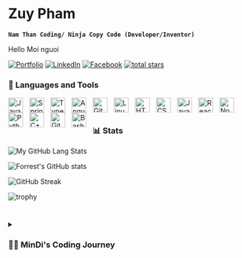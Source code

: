 # Zuy Pham 

**`Nam Than Coding/ Ninja Copy Code (Developer/Inventor)`**

Hello Moi nguoi

   <p align="left">
      <a href="https://zuy.vercel.app/">
         <img alt="Portfolio" title="Hello" src="https://img.shields.io/badge/Portfolio-%23000000.svg?style=for-the-badge&logo=firefox&logoColor=#FF7139
"/></a> 
      <a href="https://www.linkedin.com/in/zuy-pham/">
         <img alt="LinkedIn" title="LinkedIn" src="https://img.shields.io/badge/linkedin-%230077B5.svg?style=for-the-badge&logo=linkedin&logoColor=white"/></a> 
      <a href="https://www.facebook.com/">
         <img alt="Facebook" title="FaceBook" src="https://img.shields.io/badge/Facebook-%231877F2.svg?style=for-the-badge&logo=Facebook&logoColor=white"/></a>
      <a href="https://zuy.vercel.app">
         <img alt="total stars" title="Total stars on GitHub" src="https://custom-icon-badges.demolab.com/github/stars/ForrestKnight?color=55960c&style=for-the-badge&labelColor=488207&logo=star"/></a>
   </p>



### 🧰 Languages and Tools

<img align="left" alt="Java" width="30px" style="padding-right:10px;" src="https://cdn.jsdelivr.net/gh/devicons/devicon/icons/java/java-original.svg"/>
<img align="left" alt="Spring" width="30px" style="padding-right:10px;" src="https://cdn.jsdelivr.net/gh/devicons/devicon/icons/spring/spring-original.svg" />
<img align="left" alt="TypeScript" width="30px" style="padding-right:10px;" src="https://cdn.jsdelivr.net/gh/devicons/devicon/icons/typescript/typescript-plain.svg" />
<img align="left" alt="Angular" width="30px" style="padding-right:10px;" src="https://cdn.jsdelivr.net/gh/devicons/devicon/icons/angularjs/angularjs-plain.svg" />
<img align="left" alt="Git" width="30px" style="padding-right:10px;" src="https://cdn.jsdelivr.net/gh/devicons/devicon/icons/git/git-original.svg" />
<img align="left" alt="Linux" width="30px" style="padding-right:10px;" src="https://cdn.jsdelivr.net/gh/devicons/devicon/icons/linux/linux-original.svg" />
<img align="left" alt="HTML" width="30px" style="padding-right:10px;" src="https://cdn.jsdelivr.net/gh/devicons/devicon/icons/html5/html5-plain.svg" />
<img align="left" alt="CSS" width="30px" style="padding-right:10px;" src="https://cdn.jsdelivr.net/gh/devicons/devicon/icons/css3/css3-plain.svg" />
<img align="left" alt="JavaScript" width="30px" style="padding-right:10px;" src="https://cdn.jsdelivr.net/gh/devicons/devicon/icons/javascript/javascript-plain.svg" />
<img align="left" alt="React" width="30px" style="padding-right:10px;" src="https://cdn.jsdelivr.net/gh/devicons/devicon/icons/react/react-original.svg" />
<img align="left" alt="NodeJS" width="30px" style="padding-right:10px;" src="https://cdn.jsdelivr.net/gh/devicons/devicon/icons/nodejs/nodejs-original.svg" />
<img align="left" alt="Python" width="30px" style="padding-right:10px;" src="https://cdn.jsdelivr.net/gh/devicons/devicon/icons/python/python-plain.svg" />
<img align="left" alt="C++" width="30px" style="padding-right:10px;" src="https://cdn.jsdelivr.net/gh/devicons/devicon/icons/cplusplus/cplusplus-line.svg" />
<img align="left" alt="GitHub" width="30px" style="padding-right:10px;" src="https://cdn.jsdelivr.net/gh/devicons/devicon/icons/github/github-original.svg" />
<img align="left" alt="Bash" width="30px" style="padding-right:10px;" src="https://cdn.jsdelivr.net/gh/devicons/devicon/icons/bash/bash-original.svg" />
<br />


#
### 📊 Stats
![My GitHub Lang Stats](https://github-stats.agentbot.xyz/api/top-langs/?username=ZuyMPham&theme=gruvbox&layout=compact)

![Forrest's GitHub stats](https://github-readme-stats.vercel.app/api?username=forrestknight&show_icons=true&theme=gruvbox)

![GitHub Streak](https://streak-stats.demolab.com?user=ZuyMPham&theme=gruvbox&border_radius=4.5)

![trophy](https://github-profile-trophy.vercel.app/?username=ryo-ma&theme=onedark)
#

<details>
 <summary><h3>👨‍💻 MinDi's Coding Journey</h3></summary>
  Lat nua viet, gio luoi qua

